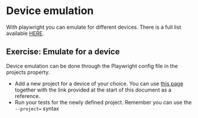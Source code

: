 # Device emulation

With playwright you can emulate for different devices. There is a full list available [HERE](https://github.com/microsoft/playwright/blob/main/packages/playwright-core/src/server/deviceDescriptorsSource.json).


## Exercise: Emulate for a device
Device emulation can be done through the Playwright config file in the projects property.

- Add a new project for a device of your choice. You can use [this page](https://playwright.dev/docs/emulation#devices) together with the link provided at the start of this document as a reference.
- Run your tests for the newly defined project. Remember you can use the `--project=` syntax